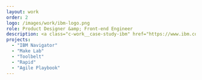 ```yaml
---
layout: work
order: 2
logo: /images/work/ibm-logo.png
role: Product Designer &amp; Front-end Engineer
description: <a class="c-work__case-study-ibm" href="https://www.ibm.com/">IBM</a> made a strong <a class="c-work__case-study-ibm" href="https://www.ibm.com/design/">investment in design</a> at the end of 2013 to rebuild the company’s products and services across the business. I joined during the first year of this transformation, and partnered with various organizations to define product strategy, research user needs, design enterprise software, and collaborate with engineers while continuously delivering outcomes for the business.
projects:
  - "IBM Navigator"
  - "Make Lab"
  - "Toolbelt"
  - "Rapid"
  - "Agile Playbook"
---
```

